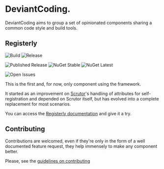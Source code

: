 # DeviantCoding.

DeviantCoding aims to group a set of opinionated components sharing a common code style and build tools.

## Registerly
![Build](https://img.shields.io/github/actions/workflow/status/manuel-fernandez-rodriguez/DeviantCoding/registerly-build.yml)
![Release](https://img.shields.io/github/actions/workflow/status/manuel-fernandez-rodriguez/DeviantCoding/registerly-publish.yml?label=release)

![Published Release](https://img.shields.io/github/v/release/manuel-fernandez-rodriguez/DeviantCoding?filter=Registerly*&label=published%20release)
![NuGet Stable](https://img.shields.io/nuget/v/DeviantCoding.Registerly?label=nuget%20stable)
![NuGet Latest](https://img.shields.io/nuget/vpre/DeviantCoding.Registerly?label=nuget%20latest)

![Open Issues](https://img.shields.io/github/issues-search/manuel-fernandez-rodriguez/DeviantCoding?query=is%3Aissue%20is%3Aopen&label=Open%20Issues)


This is the first and, for now, only component using the framework. 

It started as an improvement on [Scrutor](https://github.com/khellang/Scrutor)'s handling of attributes for self-registration and 
depended on Scrutor itself, but has evolved into a complete replacement for most scenarios.

You can access the [Registerly documentation](https://manuel-fernandez-rodriguez.github.io/DeviantCoding/docs/registerly/introduction.html) and give it a try.

## Contributing
Contributions are welcomed, even if they're only in the form of a well documented feature request, they help immensely to
make any component better.

Please, see the [guidelines on contributing](CONTRIBUTING.md)
